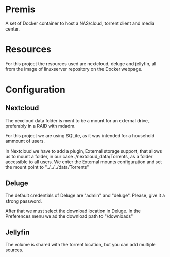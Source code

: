 # Premis

A set of Docker container to host a NAS/cloud, torrent client and media center.

# Resources

For this project the resources used are nextcloud, deluge and jellyfin, all from the image of linuxserver repository on the Docker webpage.

# Configuration

## Nextcloud

The nexcloud data folder is ment to be a mount for an external drive, preferably in a RAID with mdadm.

For this project we are using SQLite, as it was intended for a household ammount of users.

In Nextcloud we have to add a plugin, External storage support, that allows us to mount a folder, in our case ./nextcloud_data/Torrents, as a folder accessible to all users. We enter the External mounts configuration and set the mount point to "../../../data/Torrents"

## Deluge

The default credentials of Deluge are "admin" and "deluge". Please, give it a strong password.

After that we must select the download location in Deluge. In the Preferences menu we ad the download path to "/downloads"

## Jellyfin

The volume is shared with the torrent location, but you can add multiple sources.
